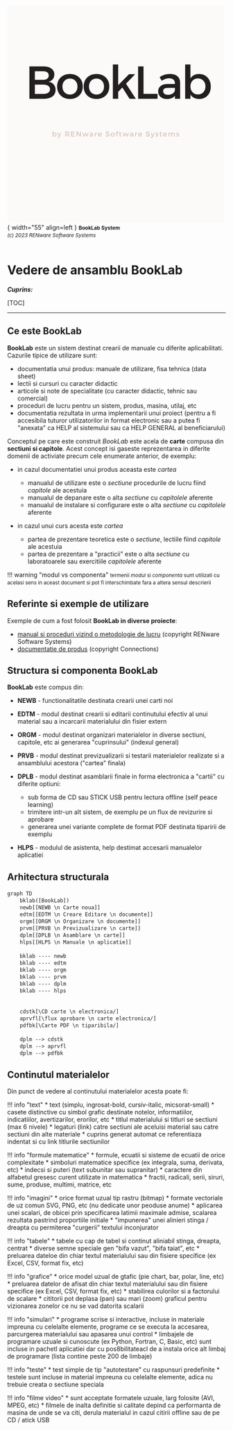 ![booklab_logo](../pictures/booklab_logo.png){ width="55" align=left }
<small markdown>**BookLab System**<br>
*(c) 2023 RENware Software Systems*
</small><br><br>


# Vedere de ansamblu BookLab



***Cuprins:***

[TOC]

***




## Ce este BookLab

**BookLab** este un sistem destinat crearii de manuale cu diferite aplicabilitati. Cazurile tipice de utilizare sunt:

* documentatia unui produs: manuale de utilizare, fisa tehnica (data sheet)
* lectii si cursuri cu caracter didactic
* articole si note de specialitate (cu caracter didactic, tehnic sau comercial)
* proceduri de lucru pentru un sistem, produs, masina, utilaj, etc
* documentatia rezultata in urma implementarii unui proiect (pentru a fi accesibila tuturor utilizatorilor in format electronic sau a putea fi "anexata" ca HELP al sistemului sau ca HELP GENERAL al beneficiarului)

Conceptul pe care este construit *BookLab* este acela de **carte** compusa din **sectiuni si capitole**. Acest concept isi gaseste reprezentarea in diferite domenii de activiate precum cele enumerate anterior, de exemplu:

* in cazul documentatiei unui produs aceasta este *cartea*
    * manualul de utilizare este o *sectiune* procedurile de lucru fiind *capitole* ale acestuia
    * manualul de depanare este o alta *sectiune* cu *capitolele* aferente
    * manualul de instalare si configurare este o alta *sectiune* cu *capitolele* aferente

* in cazul unui curs acesta este *cartea*
    * partea de prezentare teoretica este o *sectiune*, lectiile fiind *capitole* ale acestuia
    * partea de prezentare a "practicii" este o alta *sectiune* cu laboratoarele sau exercitiile *capitolele* aferente

!!! warning "modul vs componenta"
    <small markdown>termenii *modul* si *componenta* sunt utilizati cu acelasi sens in aceast document si pot fi interschimbate fara a altera sensul descrierii</small> 




## Referinte si exemple de utilizare

Exemple de cum a fost folosit **BookLab in diverse proiecte**:

* [manual si proceduri vizind o metodologie de lucru](http://sdeven.renware.eu) (copyright RENware Software Systems)
* [documentatie de produs](http://nexgenai.app) (copyright Connections)




## Structura si componenta BookLab

**BookLab** este compus din:

* **NEWB** - functionalitatile destinata crearii unei carti noi

* **EDTM** - modul destinat crearii si editarii continutului efectiv al unui material sau a incarcarii materialului din fisier extern

* **ORGM** - modul destinat organizari materialelor in diverse sectiuni, capitole, etc ai generarea "cuprinsului" (indexul general)

* **PRVB** - modul destinat previzualizarii si testarii materialelor realizate si a ansamblului acestora ("cartea" finala)

* **DPLB** - modul destinat asamblarii finale in forma electronica a "cartii" cu diferite optiuni:
    * sub forma de CD sau STICK USB pentru lectura offline (self peace learning)
    * trimitere intr-un alt sistem, de exemplu pe un flux de revizurire si aprobare
    * generarea unei variante complete de format PDF destinata tiparirii de exemplu

* **HLPS** - modulul de asistenta, help destimat accesarii manualelor aplicatiei




## Arhitectura structurala

``` mermaid
graph TD
    bklab([BookLab])
    newb[[NEWB \n Carte noua]]
    edtm[[EDTM \n Creare Editare \n documente]]
    orgm[[ORGM \n Organizare \n documente]]
    prvm[[PRVB \n Previzualizare \n carte]]
    dplm[[DPLB \n Asamblare \n carte]]
    hlps[[HLPS \n Manuale \n aplicatie]]

    bklab ---- newb
    bklab ---- edtm
    bklab ---- orgm
    bklab ---- prvm
    bklab ---- dplm
    bklab ---- hlps


    cdstk[\CD carte \n electronica/]
    aprvfl[\flux aprobare \n carte electronica/]
    pdfbk[\Carte PDF \n tiparibila/]

    dplm --> cdstk
    dplm --> aprvfl
    dplm --> pdfbk
```




## Continutul materialelor

Din punct de vedere al continutului materialelor acesta poate fi:

!!! info "text"
    * text (simplu, ingrosat-bold, cursiv-italic, micsorat-small)
    * casete distinctive cu simbol grafic destinate notelor, informatiilor, indicatiilor, avertizarilor, erorilor, etc
    * titlul materialului si titluri se sectiuni (max 6 nivele)
    * legaturi (link) catre sectiuni ale aceluisi material sau catre sectiuni din alte materiale
    * cuprins generat automat ce referentiaza indentat si cu link titlurile sectiunilor

!!! info "formule matematice"
    * formule, ecuatii si sisteme de ecuatii de orice complexitate
    * simboluri matematice specifice (ex integrala, suma, derivata, etc)
    * indecsi si puteri (text subunitar sau supranitar)
    * caractere din alfabetul gresesc curent utilizate in matematica
    * fractii, radicali, serii, siruri, sume, produse, multimi, matrice, etc

!!! info "imagini"
    * orice format uzual tip rastru (bitmap)
    * formate vectoriale de uz comun SVG, PNG, etc (nu dedicate unor peoduse anume)
    * aplicarea unei scalari, de obicei prin specificarea latimii maximale admise, scalarea rezultata pastrind proportiile initiale
    * "impunerea" unei alinieri stinga / dreapta cu permiterea "curgerii" textului inconjurator

!!! info "tabele"
    * tabele cu cap de tabel si continut aliniabil stinga, dreapta, centrat
    * diverse semne speciale gen "bifa vazut", "bifa taiat", etc
    * preluarea dateloe din chiar textul materialului sau din fisiere specifice (ex Excel, CSV, format fix, etc)

!!! info "grafice"
    * orice model uzual de gtafic (pie chart, bar, polar, line, etc)
    * preluarea datelor de afisat din chiar textul materialului sau din fisiere specifice (ex Excel, CSV, format fix, etc)
    * stabilirea culorilor si a factorului de scalare
    * cititorii pot deplasa (pan) sau mari (zoom) graficul pentru vizionarea zonelor ce nu se vad datorita scalarii

!!! info "simulari"
    * programe scrise si interactive, incluse in materiale impreuna cu celelalte elemente, programe ce se executa la accesarea, parcurgerea materialului sau apasarea unui control
    * limbajele de programare uzuale si cunoscute (ex Python, Fortran, C, Basic, etc) sunt incluse in pachetl aplicatiei dar cu pos8bilitateacl de a instala orice alt limbaj de programare (lista contine peste 200 de limbaje)

!!! info "teste"
    * test simple de tip "autotestare" cu raspunsuri predefinite
    * testele sunt incluse in material impreuna cu celelalte elemente, adica nu trebuie creata o sectiune speciala

!!! info "filme video"
    * sunt acceptate formatele uzuale, larg folosite (AVI, MPEG, etc)
    * filmele de inalta definitie si calitate depind ca performanta de masina de unde se va citi, derula materialul in cazul citirii offline sau de pe CD / atick USB




